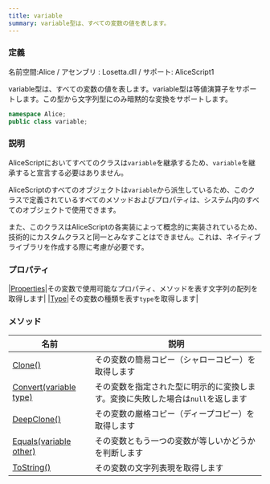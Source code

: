 ```yaml
---
title: variable
summary: variable型は、すべての変数の値を表します。
---
```

### 定義
名前空間:Alice / アセンブリ : Losetta.dll / サポート: AliceScript1

variable型は、すべての変数の値を表します。variable型は等値演算子をサポートします。この型から文字列型にのみ暗黙的な変換をサポートします。

```cs title="AliceScript"
namespace Alice;
public class variable;
```

### 説明
AliceScriptにおいてすべてのクラスは`variable`を継承するため、`variable`を継承すると宣言する必要はありません。

AliceScriptのすべてのオブジェクトは`variable`から派生しているため、このクラスで定義されているすべてのメソッドおよびプロパティは、システム内のすべてのオブジェクトで使用できます。

また、このクラスはAliceScriptの各実装によって概念的に実装されているため、技術的にカスタムクラスと同一とみなすことはできません。これは、ネイティブライブラリを作成する際に考慮が必要です。

### プロパティ
|[Properties](./properties.md)|その変数で使用可能なプロパティ、メソッドを表す文字列の配列を取得します|
|[Type](./type.md)|その変数の種類を表す`type`を取得します|

### メソッド
|名前|説明|
|---|---|
|[Clone()](./clone.md)|その変数の簡易コピー（シャローコピー）を取得します|
|[Convert(variable type)](./convert.md)|その変数を指定された型に明示的に変換します。変換に失敗した場合は`null`を返します|
|[DeepClone()](./deepclone.md)|その変数の厳格コピー（ディープコピー）を取得します|
|[Equals(variable other)](./equals.md)|その変数ともう一つの変数が等しいかどうかを判断します|
|[ToString()](./tostring.md)|その変数の文字列表現を取得します|
